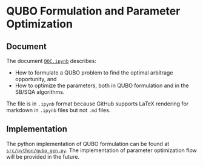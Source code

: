 # QUBO Formulation and Parameter Optimization

## Document

The document [`DOC.ipynb`](https://github.com/bol-edu/xilinx-acc-2021_submission/blob/main/qubo_formulation/DOC.ipynb) describes:

- How to formulate a QUBO problem to find the optimal arbitrage opportunity, and
- How to optimize the parameters, both in QUBO formulation and in the SB/SQA algorithms.

The file is in `.ipynb` format because GitHub supports LaTeX rendering for markdown in `.ipynb` files but not `.md` files.

## Implementation

The python implementation of QUBO formulation can be found at [`src/python/qubo_gen.py`](https://github.com/bol-edu/xilinx-acc-2021_submission/blob/main/qubo_formulation/src/python/qubo_gen.py). The implementation of parameter optimization flow will be provided in the future.


